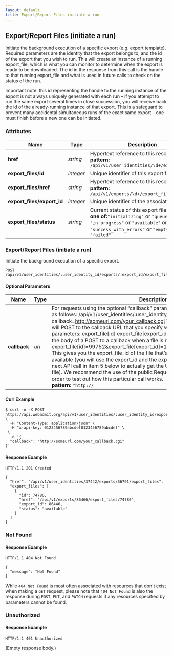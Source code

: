 ```yaml
---
layout: default
title: Export/Report Files initiate a run
---
```


<!-- WARNING: This is an automatically generated file.  Do not modify directly.  See script/generate-docs. -->

<h2><a name="resource-export_files"></a>Export/Report Files (initiate a run)</h2>

<p>Initiate the background execution of a specific export (e.g. export template). Required parameters are the identity that the export belongs to, and the id of the export that you wish to run. This will create an instance of a running export_file, which is what you can monitor to determine when the export is ready to be downloaded. The id in the response from this call is the handle to that running export_file and what is used in future calls to check on the status of the run.</p>

<p>Important note: this id representing the handle to the running instance of the export is not always uniquely generated with each run – if you attempt to run the same export several times in close succession, you will receive back the id of the already-running instance of that export. This is a safeguard to prevent many accidental simultaneous runs of the exact same export – one must finish before a new one can be initiated.</p>


<h3>Attributes</h3>

<table><thead>
<tr>
<th>Name</th>
<th>Type</th>
<th>Description</th>
<th>Example</th>
</tr>
</thead><tbody>
<tr>
<td><strong>href</strong></td>
<td><em>string</em></td>
<td>Hypertext reference to this resource.<br/> <strong>pattern:</strong> <code>/api/v1/user_identities/\d+/export_files</code></td>
<td><code>&quot;/api/v1/user_identities/37442/export_files&quot;</code></td>
</tr>
<tr>
<td><strong>export_files/id</strong></td>
<td><em>integer</em></td>
<td>Unique identifier of this export file.</td>
<td><code>74780</code></td>
</tr>
<tr>
<td><strong>export_files/href</strong></td>
<td><em>string</em></td>
<td>Hypertext reference to this resource.<br/> <strong>pattern:</strong> <code>/api/v1/exports/\d+/export_files/\d+</code></td>
<td><code>&quot;/api/v1/exports/86466/export_files/74780&quot;</code></td>
</tr>
<tr>
<td><strong>export_files/export_id</strong></td>
<td><em>integer</em></td>
<td>Unique identifier of the associated export.</td>
<td><code>86446</code></td>
</tr>
<tr>
<td><strong>export_files/status</strong></td>
<td><em>string</em></td>
<td>Current status of this export file.<br/> <strong>one of:</strong><code>&quot;initializing&quot;</code> or <code>&quot;queued&quot;</code> or <code>&quot;in_progress&quot;</code> or <code>&quot;available&quot;</code> or <code>&quot;success_with_errors&quot;</code> or <code>&quot;empty_list&quot;</code> or <code>&quot;failed&quot;</code></td>
<td><code>&quot;available&quot;</code></td>
</tr>
</tbody></table>

<h3>Export/Report Files (initiate a run)</h3>

<p>Initiate the background execution of a specific export.</p>

<pre><code>POST /api/v1/user_identities/:user_identity_id/exports/:export_id/export_files
</code></pre>

<h4>Optional Parameters</h4>

<table><thead>
<tr>
<th>Name</th>
<th>Type</th>
<th>Description</th>
<th>Example</th>
</tr>
</thead><tbody>
<tr>
<td><strong>callback</strong></td>
<td><em>uri</em></td>
<td>For requests using the optional “callback” parameter, you should build your request as follows: /api/v1/user_identities/:user_identity_id/exports/:export_id/ export_files?callback=<a href="http://someurl.com/your_callback.cgi">http://someurl.com/your_callback.cgi</a> When the file is ready, WebAdMIT will POST to the callback URL that you specify with the following form POST parameters: export_file[id] export_file[export_id] export_file[status] An example of the body of a POST to a callback when a file is ready is as follows: export_file[id]=99752&amp;export_file[export_id]=123316&amp;export_file[status]=Available This gives you the export_file_id of the file that’s ready for download once it is available (you will use the export_id and the export_file_id POSTed here to form the next API call in item 5 below to actually get the URL to download the now-ready file). We recommend the use of the public RequestBin (<a href="http://requestb.in/">http://requestb.in/</a>) service in order to test out how this particular call works.<br/> <strong>pattern:</strong> <code>^http://</code></td>
<td><code>&quot;http://someurl.com/your_callback.cgi&quot;</code></td>
</tr>
</tbody></table>

<h4>Curl Example</h4>

<pre lang="bash"><code>$ curl -n -X POST https://api.webadmit.org/api/v1/user_identities/:user_identity_id/exports/:export_id/export_files \
  -H &quot;Content-Type: application/json&quot; \
  -H &quot;x-api-key: 0123456789abcdef0123456789abcdef&quot; \
 \
  -d &#39;{
  &quot;callback&quot;: &quot;http://someurl.com/your_callback.cgi&quot;
}&#39;
</code></pre>

<h4>Response Example</h4>

<pre><code>HTTP/1.1 201 Created
</code></pre>

<pre lang="json"><code>{
  &quot;href&quot;: &quot;/api/v1/user_identities/37442/exports/56791/export_files&quot;,
  &quot;export_files&quot;: [
    {
      &quot;id&quot;: 74780,
      &quot;href&quot;: &quot;/api/v1/exports/86466/export_files/74780&quot;,
      &quot;export_id&quot;: 86446,
      &quot;status&quot;: &quot;available&quot;
    }
  ]
}
</code></pre>

<h3>Not Found</h3>

<h4>Response Example</h4>

<pre><code>HTTP/1.1 404 Not Found
</code></pre>

<pre lang="json"><code>{
  &quot;message&quot;: &quot;Not Found&quot;
}
</code></pre>

<p>While <code>404 Not Found</code> is most often associated with resources that don&#39;t exist when making a <code>GET</code> request, please note that <code>404 Not Found</code> is also the response during <code>POST</code>, <code>PUT</code>, and <code>PATCH</code> requests if any resources specified by parameters cannot be found.</p>

<h3>Unauthorized</h3>

<h4>Response Example</h4>

<pre><code>HTTP/1.1 401 Unauthorized
</code></pre>

<p>(Empty response body.)</p>

